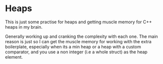 # Heaps

This is just some practise for heaps and getting muscle memory for C++ heaps in my brain. 

Generally working up and cranking the complexity with each one. The main reason is just so I can 
get the muscle memory for working with the extra boilerplate, especially when its a min heap or a heap
with a custom comparator, and you use a non integer (i.e a whole struct) as the heap element.
